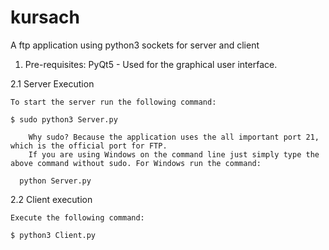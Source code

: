 # kursach
A ftp application using python3 sockets for server and client
1. Pre-requisites:
    PyQt5 - Used for the graphical user interface.

2.1 Server Execution
    
    To start the server run the following command:

    $ sudo python3 Server.py

        Why sudo? Because the application uses the all important port 21, which is the official port for FTP.
        If you are using Windows on the command line just simply type the above command without sudo. For Windows run the command:

      python Server.py

2.2 Client execution
    
    Execute the following command:

    $ python3 Client.py
